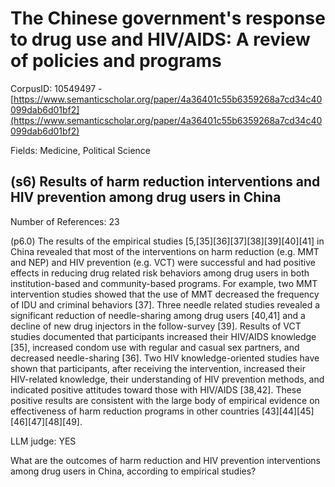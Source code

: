 # The Chinese government's response to drug use and HIV/AIDS: A review of policies and programs

CorpusID: 10549497 - [https://www.semanticscholar.org/paper/4a36401c55b6359268a7cd34c40099dab6d01bf2](https://www.semanticscholar.org/paper/4a36401c55b6359268a7cd34c40099dab6d01bf2)

Fields: Medicine, Political Science

## (s6) Results of harm reduction interventions and HIV prevention among drug users in China
Number of References: 23

(p6.0) The results of the empirical studies [5,[35][36][37][38][39][40][41] in China revealed that most of the interventions on harm reduction (e.g. MMT and NEP) and HIV prevention (e.g. VCT) were successful and had positive effects in reducing drug related risk behaviors among drug users in both institution-based and community-based programs. For example, two MMT intervention studies showed that the use of MMT decreased the frequency of IDU and criminal behaviors [37]. Three needle related studies revealed a significant reduction of needle-sharing among drug users [40,41] and a decline of new drug injectors in the follow-survey [39]. Results of VCT studies documented that participants increased their HIV/AIDS knowledge [35], increased condom use with regular and casual sex partners, and decreased needle-sharing [36]. Two HIV knowledge-oriented studies have shown that participants, after receiving the intervention, increased their HIV-related knowledge, their understanding of HIV prevention methods, and indicated positive attitudes toward those with HIV/AIDS [38,42]. These positive results are consistent with the large body of empirical evidence on effectiveness of harm reduction programs in other countries [43][44][45][46][47][48][49].

LLM judge: YES

What are the outcomes of harm reduction and HIV prevention interventions among drug users in China, according to empirical studies?

